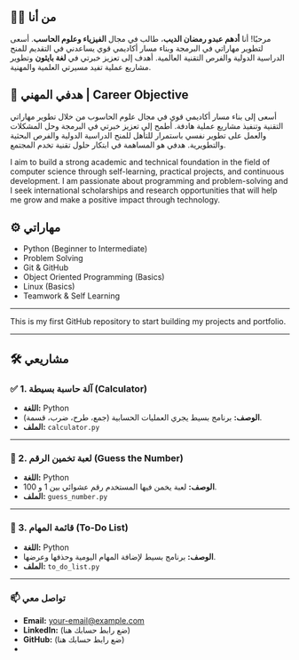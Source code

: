 ## 👨‍💻 من أنا
مرحبًا! أنا **أدهم عبدو رمضان الديب**، طالب في مجال **الفيزياء وعلوم الحاسب**. أسعى لتطوير مهاراتي في البرمجة وبناء مسار أكاديمي قوي يساعدني في التقديم للمنح الدراسية الدولية والفرص التقنية العالمية. أهدف إلى تعزيز خبرتي في **لغة بايثون** وتطوير مشاريع عملية تفيد مسيرتي العلمية والمهنية.

## 🎯 هدفي المهني | Career Objective

أسعى إلى بناء مسار أكاديمي قوي في مجال علوم الحاسوب من خلال تطوير مهاراتي التقنية وتنفيذ مشاريع عملية هادفة. أطمح إلى تعزيز خبرتي في البرمجة وحل المشكلات والعمل على تطوير نفسي باستمرار للتأهل للمنح الدراسية الدولية والفرص البحثية والتطويرية. هدفي هو المساهمة في ابتكار حلول تقنية تخدم المجتمع.

I aim to build a strong academic and technical foundation in the field of computer science through self-learning, practical projects, and continuous development. I am passionate about programming and problem-solving and I seek international scholarships and research opportunities that will help me grow and make a positive impact through technology.

## ⚙️ مهاراتي
- Python (Beginner to Intermediate)
- Problem Solving
- Git & GitHub
- Object Oriented Programming (Basics)
- Linux (Basics)
- Teamwork & Self Learning

---

This is my first GitHub repository to start building my projects and portfolio.

---

## 🛠️ مشاريعي

### ✅ 1. آلة حاسبة بسيطة (Calculator)
- **اللغة:** Python  
- **الوصف:** برنامج بسيط يجري العمليات الحسابية (جمع، طرح، ضرب، قسمة).  
- **الملف:** `calculator.py`

---

### 🎯 2. لعبة تخمين الرقم (Guess the Number)
- **اللغة:** Python  
- **الوصف:** لعبة يخمن فيها المستخدم رقم عشوائي بين 1 و 100.  
- **الملف:** `guess_number.py`

---

### 📝 3. قائمة المهام (To-Do List)
- **اللغة:** Python  
- **الوصف:** برنامج بسيط لإضافة المهام اليومية وحذفها وعرضها.  
- **الملف:** `to_do_list.py`

---

### 📫 تواصل معي
- **Email:** your-email@example.com  
- **LinkedIn:** (ضع رابط حسابك هنا)  
- **GitHub:** (ضع رابط حسابك هنا)
- 
